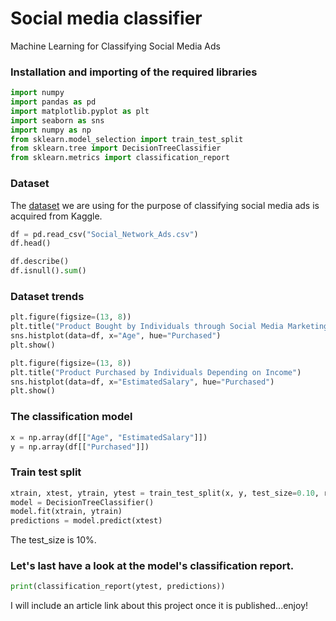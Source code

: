 # Social media classifier
Machine Learning for Classifying Social Media Ads

### Installation and importing of the required libraries

```python
import numpy
import pandas as pd
import matplotlib.pyplot as plt
import seaborn as sns
import numpy as np
from sklearn.model_selection import train_test_split
from sklearn.tree import DecisionTreeClassifier
from sklearn.metrics import classification_report
```

### Dataset
The [dataset](https://medium.com/r/?url=https%3A%2F%2Fwww.kaggle.com%2Fdatasets%2Fd4rklucif3r%2Fsocial-network-ads) we are using for the purpose of classifying social media ads is acquired from Kaggle.

```python
df = pd.read_csv("Social_Network_Ads.csv")
df.head()
```

```python
df.describe()
df.isnull().sum()
```

### Dataset trends

```python
plt.figure(figsize=(13, 8))
plt.title("Product Bought by Individuals through Social Media Marketing")
sns.histplot(data=df, x="Age", hue="Purchased")
plt.show()
```

```python
plt.figure(figsize=(13, 8))
plt.title("Product Purchased by Individuals Depending on Income")
sns.histplot(data=df, x="EstimatedSalary", hue="Purchased")
plt.show()
```

### The classification model

```python
x = np.array(df[["Age", "EstimatedSalary"]])
y = np.array(df[["Purchased"]])
```

### Train test split

```python
xtrain, xtest, ytrain, ytest = train_test_split(x, y, test_size=0.10, random_state=42)
model = DecisionTreeClassifier()
model.fit(xtrain, ytrain)
predictions = model.predict(xtest)
```
The test_size is 10%.

### Let's last have a look at the model's classification report.

```python
print(classification_report(ytest, predictions))
```

I will include an article link about this project once it is published...enjoy!




